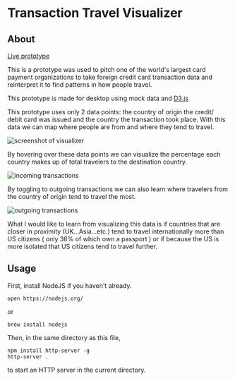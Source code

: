 
# Transaction Travel Visualizer

About
-----
[Live prototype](http://sweves.github.io/transaction-travel-visualizer/)

This is a prototype was used to pitch one of the world's largest card payment organizations to take foreign credit card transaction data and reinterpret it to find patterns in how people travel.

This prototype is made for desktop using mock data and [D3.js](https://d3js.org/)

This prototype uses only 2 data points: the country of origin the credit/ debit card was issued and the country the transaction took place. With this data we can map where people are from and where they tend to travel. 

![screenshot of visualizer](https://lh3.googleusercontent.com/vStxz3dHFsm45RCfK4bHJBi_9WwtvbAxc7TvmILKbqIrzCAx391uyVkx6l5gPACOW6z2qzBSz7xN4gR3tINFi-zKkF80R81v-l6ROcYgE4NU2ZWjYX6afCQi2cnxVL1k1rGfXBNpQ466Dgx_57msRTdD47lezkgiBZf2cJ2WrDosMAa6nc2Pq07tpWaXLk5dol7aNzlyK4UEMYW1Ujpvg85XeQCBsI_DruRMcwAiedsQw7K_roT2O-1w3TNUGJBKXdQBMQ2d6uQtgNR8d52yiCCOTcC54EPJ5bZdsu8vlH0M31MMighY4Hwu2gz76pl4AdzFjgD4g9GGxsQNmhAbnLB1yEkAhvsdNwjvJ4qTDXRW033BDh4a84OGbLy1InAKtxiPONcj9zQQnxqFxPAzcjJolXl9iCrt4nyqOLJn2OllOuRUDpk89FkMEAhG-6nFenk6BrU_0ngkgj_aFxQ4dIQXsaXs7T-KhZFf5nX0lDBD2ApGYzZyBymswmYb2RNfSMuaXW8suuu_Hg4tizxoJ7QTARMS5VtqN5zUcLHZUz9sdVRUaApRaVeCn88BIM0I8XiK-bWmA1-qkIlzUxCt5BRgDg5WIPs3W2oMU6ZZ7f74QVpvESKRirGXrj7p7OKHuOgxrGEkCI5WNoQ6FkBbHBSLdc42ITPPYQ=w971-h550-no)

By hovering over these data points we can visualize the percentage each country makes up of total travelers to the destination country.

![incoming transactions](https://lh3.googleusercontent.com/npA5ClihFJmYgRDbg9MwMTCiQVSkcRV3F_1MNF53pMNECgxB8IUYACuDQ1NI4koQ8IXKbReCn7--MX3eycolbDtKNYu88Uhc7heL14e0CZ_7V-0WErbKnp-1CrPNJnnxSyq8MwBRTEMg3j6Ons3ymW6T4AZtcdCXLIWzagk7OXjRk3EUqfuDJ3y1pXGdmxqhzJhI006_Dsyj334sTQhGlr1OCJQBelIDX5vWUMqrq44g4aV6Ih1WGOakV1kBMLOsul-_rcjl_DtWdT-xCy9P9ihdgsuEiSO093_0OkVyae7-yYYjniqx0DdGRCjw5wkeOQ7S2rF-CeAOP7uqYIwocnYbWEDJqC-hM4S48esRTP86xfhwpXFGzpV8Y8xMnLo0-E2FDoI5xWsfSXC6AuUfcbBisuQ3KLaSx4uouGE9yMkQVZWokJBwPpjqTmszkGTPH_5_JhhbJe8Trh7yR_9Laiz7Cj24M2C3_HXXeOZg0rDqTgddidcq-iyl_9yA9bmsFhKa_ZJMIXxvHhgWHNKDOdEX6BDL3vQXpKl1Wu9ANTtYrrefm9AmFLXCmKjXVZhcorfLIjFsNFvieXCug1TTDnVOmTY9hqPwQp7Faza0FQuJmn_LHkzxngo9z8k-MGwwFKvAyNWXLHoXuARPmYAKBA2H_EHhSgVaZg=w971-h547-no)

By toggling to outgoing transactions we can also learn where travelers from the country of origin tend to travel the most.

![outgoing transactions](https://lh3.googleusercontent.com/ReE3fCEulOhMB4zRgvR1VzXKxcvXxcMF6IieY3V2Ked83q0D6hVNZfhKrLSNQSDTdP-W1F0rMVdMm2dbDCtxxkWBala9Y-Cy5b-JSy3f6SI3pXng5yKiz1VhUTWhbP61QQO4W3L9Mf-nj59VIY_abxah7ui1ko_0sf3A_SGUgo7C8xizC8Z_mztzEHiXlFGBTDHn4widFSSdlp4_XUmiVO2aQTjdT2hfvwJ8M2W87YQNPkyz4Aq7Qvn3zKaXSez2PLYoVvfuAVV66gKtIFBG3MSk22-kXBIe_itK0CsRTguostinHhHFV5qmatApA7hFjUbWYn65OgduxG6YpIpl35ZEBFdmsawtqASKMypRLiaGbbKmcJDD2ZbtMwM_6sQfgGV0MLyi-ybYKccNNLkh34bk6_hw5b_cYL6zA4OJ8AU7eZM7R5idUivQ75dSwtbTuKgx8U27eKpqieIanKMMExd3HA_87g3NePFa0raMfHohRibj4c3deLlyvg8lqhmcOocRkwEp6OFOfvZmCdU5o_8CrPt3rvHv9gbbNJtRB1k0m7PtnvzLae62PrWD79ATdBn8MvLM7GNEubBvkCNN0l_vEglBxcJQ_HRk6WfAS5sbmPojS0LxjtMF2f1KvYdehj_PxTQxBxqYKGBx4V2GTCzQHmQZWhwfRw=w972-h543-no)

What I would like to learn from visualizing this data is if countries that are closer in proximity (UK...Asia...etc.) tend to travel internationally more than US citizens ( only 36% of which  own a passport ) or if because the US is more isolated that US citizens tend to travel further. 


Usage
-----

First, install NodeJS if you haven't already.

    open https://nodejs.org/

or

    brew install nodejs

Then, in the same directory as this file,

    npm install http-server -g
    http-server .

to start an HTTP server in the current directory.